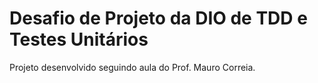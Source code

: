 # Desafio de Projeto da DIO de TDD e Testes Unitários
Projeto desenvolvido seguindo aula do Prof. Mauro Correia.
